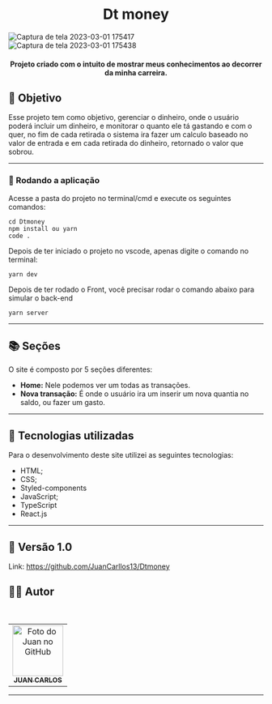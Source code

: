 <h1 align="center">
  <br>Dt money
</h1>

![Captura de tela 2023-03-01 175417](https://user-images.githubusercontent.com/86435195/222274316-184e599f-cef4-42be-afd7-5a587868fe53.png)
![Captura de tela 2023-03-01 175438](https://user-images.githubusercontent.com/86435195/222274322-bfe917d7-6f9c-4b65-83fd-ea2a8beb6032.png)


<h4 align="center">
  Projeto criado com o intuito de mostrar meus conhecimentos ao decorrer da minha carreira.
</h4>

## 🎯 Objetivo

Esse projeto tem como objetivo, gerenciar o dinheiro, onde o usuário poderá incluir um dinheiro, e monitorar o quanto ele tá gastando e com o quer, no fim de cada retirada o sistema ira fazer um calculo baseado no valor de entrada e em cada retirada do dinheiro, retornado o valor que sobrou.

<hr>

<h3>🧭 Rodando a aplicação</h3>

<span class="pl-c"><span class="pl-c"></span> Acesse a pasta do projeto no terminal/cmd e execute os seguintes comandos:</span>

```
cd Dtmoney
npm install ou yarn
code .
```
<span class="pl-c"><span class="pl-c"></span>Depois de ter iniciado o projeto no vscode, apenas digite o comando no terminal:</span>

```
yarn dev
```

<span class="pl-c"><span class="pl-c"></span>Depois de ter rodado o Front, você precisar rodar o comando abaixo para simular o back-end</span>

```
yarn server
```

<hr>

## 📚 Seções

O site é composto por 5 seções diferentes:

- **Home:** Nele podemos ver um todas as transações.
- **Nova transação:** É onde o usuário ira um inserir um nova quantia no saldo, ou fazer um gasto.
---
## 💼 Tecnologias utilizadas

Para o desenvolvimento deste site utilizei as seguintes tecnologias:

- HTML;
- CSS;
- Styled-components
- JavaScript;
- TypeScript
- React.js
---

## 🚀 Versão 1.0

Link: https://github.com/JuanCarllos13/Dtmoney

## 👨‍💻 Autor

 <br>
<table>
  <tr>
    <td align="center">
      <a href="https://github.com/JuanCarllos13">
        <img src="https://github.com/JuanCarllos13.png" width="100px;" height="100px" alt="Foto do Juan no GitHub"/><br>
        <sub>
          <b>JUAN CARLOS</b>
        </sub>
      </a>
    </td>
  </tr>
</table>
</table>
<hr>
